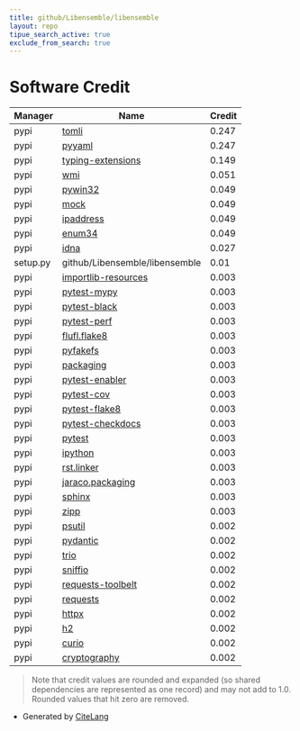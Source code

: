 ```yaml
---
title: github/Libensemble/libensemble
layout: repo
tipue_search_active: true
exclude_from_search: true
---
```

# Software Credit

|Manager|Name|Credit|
|-------|----|------|
|pypi|[tomli](https://github.com/hukkin/tomli)|0.247|
|pypi|[pyyaml](https://pyyaml.org/)|0.247|
|pypi|[typing-extensions](https://typing.readthedocs.io/)|0.149|
|pypi|[wmi](http://timgolden.me.uk/python/wmi.html)|0.051|
|pypi|[pywin32](https://github.com/mhammond/pywin32)|0.049|
|pypi|[mock](http://mock.readthedocs.org/en/latest/)|0.049|
|pypi|[ipaddress](https://github.com/phihag/ipaddress)|0.049|
|pypi|[enum34](https://bitbucket.org/stoneleaf/enum34)|0.049|
|pypi|[idna](https://github.com/kjd/idna)|0.027|
|setup.py|github/Libensemble/libensemble|0.01|
|pypi|[importlib-resources](https://github.com/python/importlib_resources)|0.003|
|pypi|[pytest-mypy](https://pypi.org/project/pytest-mypy)|0.003|
|pypi|[pytest-black](https://pypi.org/project/pytest-black)|0.003|
|pypi|[pytest-perf](https://pypi.org/project/pytest-perf)|0.003|
|pypi|[flufl.flake8](https://pypi.org/project/flufl.flake8)|0.003|
|pypi|[pyfakefs](https://pypi.org/project/pyfakefs)|0.003|
|pypi|[packaging](https://pypi.org/project/packaging)|0.003|
|pypi|[pytest-enabler](https://pypi.org/project/pytest-enabler)|0.003|
|pypi|[pytest-cov](https://pypi.org/project/pytest-cov)|0.003|
|pypi|[pytest-flake8](https://pypi.org/project/pytest-flake8)|0.003|
|pypi|[pytest-checkdocs](https://pypi.org/project/pytest-checkdocs)|0.003|
|pypi|[pytest](https://pypi.org/project/pytest)|0.003|
|pypi|[ipython](https://pypi.org/project/ipython)|0.003|
|pypi|[rst.linker](https://pypi.org/project/rst.linker)|0.003|
|pypi|[jaraco.packaging](https://pypi.org/project/jaraco.packaging)|0.003|
|pypi|[sphinx](https://pypi.org/project/sphinx)|0.003|
|pypi|[zipp](https://pypi.org/project/zipp)|0.003|
|pypi|[psutil](https://github.com/giampaolo/psutil)|0.002|
|pypi|[pydantic](https://github.com/pydantic/pydantic)|0.002|
|pypi|[trio](https://pypi.org/project/trio)|0.002|
|pypi|[sniffio](https://pypi.org/project/sniffio)|0.002|
|pypi|[requests-toolbelt](https://pypi.org/project/requests-toolbelt)|0.002|
|pypi|[requests](https://pypi.org/project/requests)|0.002|
|pypi|[httpx](https://pypi.org/project/httpx)|0.002|
|pypi|[h2](https://pypi.org/project/h2)|0.002|
|pypi|[curio](https://pypi.org/project/curio)|0.002|
|pypi|[cryptography](https://pypi.org/project/cryptography)|0.002|


> Note that credit values are rounded and expanded (so shared dependencies are represented as one record) and may not add to 1.0. Rounded values that hit zero are removed.


- Generated by [CiteLang](https://github.com/vsoch/citelang)
